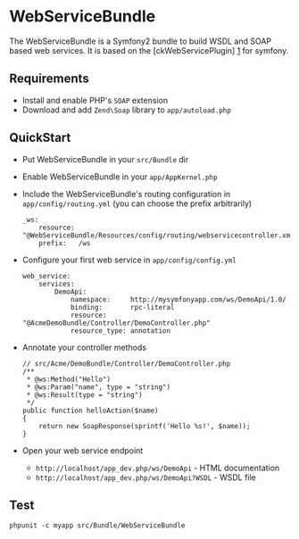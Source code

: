 WebServiceBundle
================

The WebServiceBundle is a Symfony2 bundle to build WSDL and SOAP based web services.
It is based on the [ckWebServicePlugin] [1] for symfony.

Requirements
------------

 * Install and enable PHP's `SOAP` extension
 * Download and add `Zend\Soap` library to `app/autoload.php`

QuickStart
----------

 *  Put WebServiceBundle in your `src/Bundle` dir
 *  Enable WebServiceBundle in your `app/AppKernel.php`

 *  Include the WebServiceBundle's routing configuration in `app/config/routing.yml` (you can choose the prefix arbitrarily)

        _ws:
            resource: "@WebServiceBundle/Resources/config/routing/webservicecontroller.xml"
            prefix:   /ws

 *  Configure your first web service in `app/config/config.yml`

        web_service:
            services:
                DemoApi:
                    namespace:     http://mysymfonyapp.com/ws/DemoApi/1.0/                  
                    binding:       rpc-literal
                    resource:      "@AcmeDemoBundle/Controller/DemoController.php"
                    resource_type: annotation

 *  Annotate your controller methods
 
        // src/Acme/DemoBundle/Controller/DemoController.php
        /**
         * @ws:Method("Hello")
         * @ws:Param("name", type = "string")
         * @ws:Result(type = "string")
         */
        public function helloAction($name)
        {
            return new SoapResponse(sprintf('Hello %s!', $name));
        }

 *  Open your web service endpoint

     *   `http://localhost/app_dev.php/ws/DemoApi` - HTML documentation
     *   `http://localhost/app_dev.php/ws/DemoApi?WSDL` - WSDL file

Test
----

    phpunit -c myapp src/Bundle/WebServiceBundle

[1]: http://www.symfony-project.org/plugins/ckWebServicePlugin